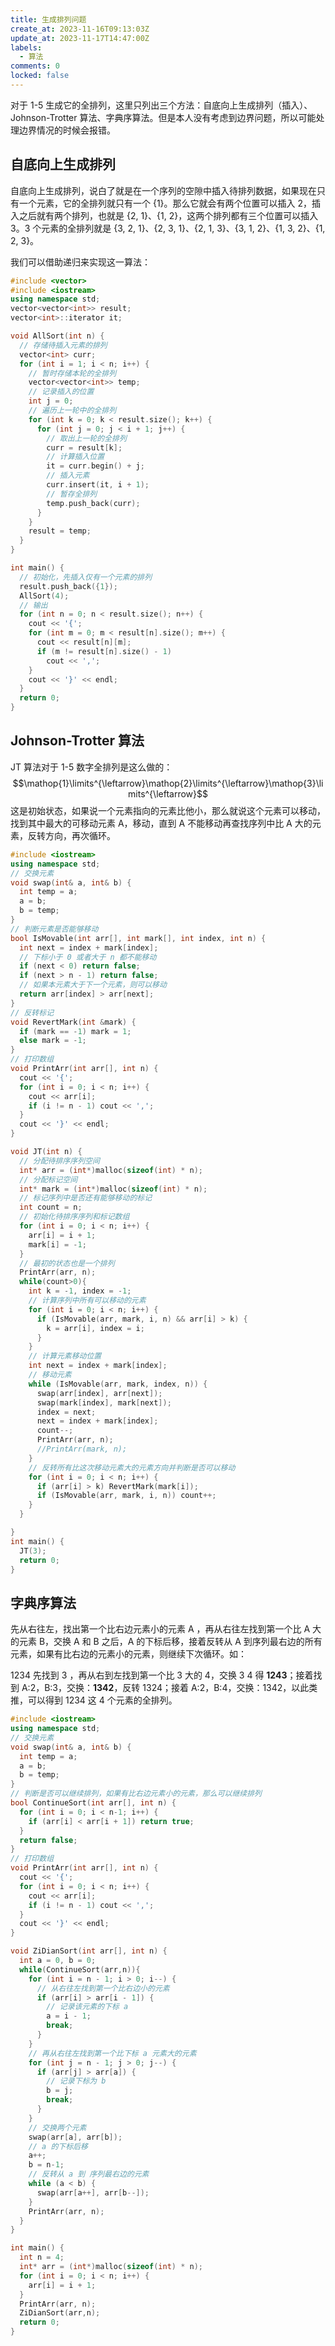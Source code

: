 ```yaml
---
title: 生成排列问题
create_at: 2023-11-16T09:13:03Z
update_at: 2023-11-17T14:47:00Z
labels: 
  - 算法
comments: 0
locked: false
---
```


对于 1-5 生成它的全排列，这里只列出三个方法：自底向上生成排列（插入）、Johnson-Trotter 算法、字典序算法。但是本人没有考虑到边界问题，所以可能处理边界情况的时候会报错。

## 自底向上生成排列
自底向上生成排列，说白了就是在一个序列的空隙中插入待排列数据，如果现在只有一个元素，它的全排列就只有一个 {1}。那么它就会有两个位置可以插入 2，插入之后就有两个排列，也就是 {2, 1}、{1, 2}，这两个排列都有三个位置可以插入 3。3 个元素的全排列就是 {3, 2, 1}、{2, 3, 1}、{2, 1, 3}、{3, 1, 2}、{1, 3, 2}、{1, 2, 3}。

我们可以借助递归来实现这一算法：
```c++
#include <vector>
#include <iostream>
using namespace std;
vector<vector<int>> result;
vector<int>::iterator it;

void AllSort(int n) {
  // 存储待插入元素的排列 
  vector<int> curr; 
  for (int i = 1; i < n; i++) {
    // 暂时存储本轮的全排列
    vector<vector<int>> temp;
    // 记录插入的位置
    int j = 0;
    // 遍历上一轮中的全排列
    for (int k = 0; k < result.size(); k++) {
      for (int j = 0; j < i + 1; j++) {
        // 取出上一轮的全排列
        curr = result[k];
        // 计算插入位置
        it = curr.begin() + j;
        // 插入元素
        curr.insert(it, i + 1);
        // 暂存全排列
        temp.push_back(curr);
      }
    }
    result = temp;
  }
}

int main() {
  // 初始化，先插入仅有一个元素的排列
  result.push_back({1});
  AllSort(4);
  // 输出
  for (int n = 0; n < result.size(); n++) {
    cout << '{';
    for (int m = 0; m < result[n].size(); m++) {
      cout << result[n][m];
      if (m != result[n].size() - 1)
        cout << ',';
    }
    cout << '}' << endl;
  }
  return 0;
}
```

## Johnson-Trotter 算法

JT 算法对于 1-5 数字全排列是这么做的：
$$\mathop{1}\limits^{\leftarrow}\mathop{2}\limits^{\leftarrow}\mathop{3}\limits^{\leftarrow}$$
这是初始状态，如果说一个元素指向的元素比他小，那么就说这个元素可以移动，找到其中最大的可移动元素 A，移动，直到 A 不能移动再查找序列中比 A 大的元素，反转方向，再次循环。
```c++
#include <iostream>
using namespace std;
// 交换元素
void swap(int& a, int& b) {
  int temp = a;
  a = b;
  b = temp;
}
// 判断元素是否能够移动
bool IsMovable(int arr[], int mark[], int index, int n) {
  int next = index + mark[index];
  // 下标小于 0 或者大于 n 都不能移动
  if (next < 0) return false;
  if (next > n - 1) return false;
  // 如果本元素大于下一个元素，则可以移动
  return arr[index] > arr[next];
}
// 反转标记
void RevertMark(int &mark) {
  if (mark == -1) mark = 1;
  else mark = -1;
}
// 打印数组
void PrintArr(int arr[], int n) {
  cout << '{';
  for (int i = 0; i < n; i++) {
    cout << arr[i];
    if (i != n - 1) cout << ',';
  }
  cout << '}' << endl;
}

void JT(int n) {
  // 分配待排序序列空间
  int* arr = (int*)malloc(sizeof(int) * n);
  // 分配标记空间
  int* mark = (int*)malloc(sizeof(int) * n);
  // 标记序列中是否还有能够移动的标记
  int count = n;
  // 初始化待排序序列和标记数组
  for (int i = 0; i < n; i++) {
    arr[i] = i + 1;
    mark[i] = -1;
  }
  // 最初的状态也是一个排列
  PrintArr(arr, n);
  while(count>0){
    int k = -1, index = -1;
    // 计算序列中所有可以移动的元素
    for (int i = 0; i < n; i++) {
      if (IsMovable(arr, mark, i, n) && arr[i] > k) {
        k = arr[i], index = i;
      }
    }
    // 计算元素移动位置
    int next = index + mark[index];
    // 移动元素
    while (IsMovable(arr, mark, index, n)) {
      swap(arr[index], arr[next]);
      swap(mark[index], mark[next]);
      index = next;
      next = index + mark[index];
      count--;
      PrintArr(arr, n);
      //PrintArr(mark, n);
    }
    // 反转所有比这次移动元素大的元素方向并判断是否可以移动
    for (int i = 0; i < n; i++) {
      if (arr[i] > k) RevertMark(mark[i]);
      if (IsMovable(arr, mark, i, n)) count++;
    }
  }

}
int main() {
  JT(3);
  return 0;
}
```

## 字典序算法
先从右往左，找出第一个比右边元素小的元素 A ，再从右往左找到第一个比 A 大的元素 B，交换 A 和 B 之后，A 的下标后移，接着反转从 A 到序列最右边的所有元素，如果有比右边的元素小的元素，则继续下次循环。如：

1234 先找到 3 ，再从右到左找到第一个比 3 大的 4，交换 3 4 得 **1243**；接着找到 A:2，B:3，交换：**1342**，反转 1324；接着 A:2，B:4，交换：1342，以此类推，可以得到 1234 这 4 个元素的全排列。
```c++
#include <iostream>
using namespace std;
// 交换元素
void swap(int& a, int& b) {
  int temp = a;
  a = b;
  b = temp;
}
// 判断是否可以继续排列，如果有比右边元素小的元素，那么可以继续排列
bool ContinueSort(int arr[], int n) {
  for (int i = 0; i < n-1; i++) {
    if (arr[i] < arr[i + 1]) return true;
  }
  return false;
}
// 打印数组
void PrintArr(int arr[], int n) {
  cout << '{';
  for (int i = 0; i < n; i++) {
    cout << arr[i];
    if (i != n - 1) cout << ',';
  }
  cout << '}' << endl;
}

void ZiDianSort(int arr[], int n) {
  int a = 0, b = 0;
  while(ContinueSort(arr,n)){
    for (int i = n - 1; i > 0; i--) {
      // 从右往左找到第一个比右边小的元素
      if (arr[i] > arr[i - 1]) {
        // 记录该元素的下标 a
        a = i - 1;
        break;
      }
    }
    // 再从右往左找到第一个比下标 a 元素大的元素
    for (int j = n - 1; j > 0; j--) {
      if (arr[j] > arr[a]) {
        // 记录下标为 b
        b = j;
        break;
      }
    }
    // 交换两个元素
    swap(arr[a], arr[b]);
    // a 的下标后移
    a++;
    b = n-1;
    // 反转从 a 到 序列最右边的元素
    while (a < b) {
      swap(arr[a++], arr[b--]);
    }
    PrintArr(arr, n);
  }
}

int main() {
  int n = 4;
  int* arr = (int*)malloc(sizeof(int) * n);
  for (int i = 0; i < n; i++) {
    arr[i] = i + 1;
  }
  PrintArr(arr, n);
  ZiDianSort(arr,n);
  return 0;
}
```
